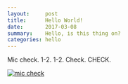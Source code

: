 ```yaml
---
layout:     post
title:      Hello World!
date:       2017-03-08
summary:    Hello, is this thing on?
categories: hello
---
```


Mic check. 1-2. 1-2. Check. CHECK.

[![mic check](http://www.brainlesstales.com/images/2011/Jul/mic-check.jpg)](http://www.brainlesstales.com/2011-07-31/mic-check)
